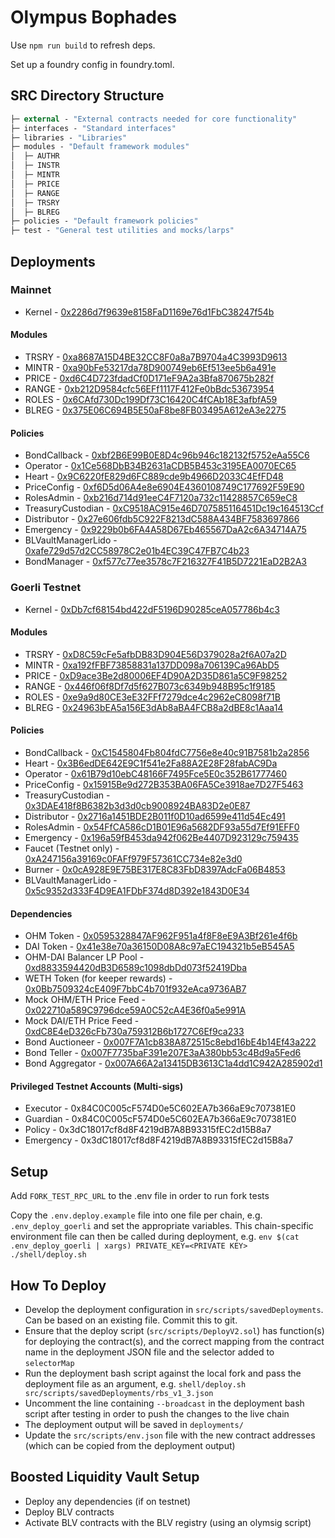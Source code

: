# Olympus Bophades

Use `npm run build` to refresh deps.

Set up a foundry config in foundry.toml.

## SRC Directory Structure

```ml
├─ external - "External contracts needed for core functionality"
├─ interfaces - "Standard interfaces"
├─ libraries - "Libraries"
├─ modules - "Default framework modules"
│  ├─ AUTHR
│  ├─ INSTR
│  ├─ MINTR
│  ├─ PRICE
│  ├─ RANGE
│  ├─ TRSRY
│  ├─ BLREG
├─ policies - "Default framework policies"
├─ test - "General test utilities and mocks/larps"
```

## Deployments

### Mainnet

-   Kernel - [0x2286d7f9639e8158FaD1169e76d1FbC38247f54b](https://etherscan.io/address/0x2286d7f9639e8158FaD1169e76d1FbC38247f54b)

#### Modules

-   TRSRY - [0xa8687A15D4BE32CC8F0a8a7B9704a4C3993D9613](https://etherscan.io/address/0xa8687A15D4BE32CC8F0a8a7B9704a4C3993D9613)
-   MINTR - [0xa90bFe53217da78D900749eb6Ef513ee5b6a491e](https://etherscan.io/address/0xa90bFe53217da78D900749eb6Ef513ee5b6a491e)
-   PRICE - [0xd6C4D723fdadCf0D171eF9A2a3Bfa870675b282f](https://etherscan.io/address/0xd6C4D723fdadCf0D171eF9A2a3Bfa870675b282f)
-   RANGE - [0xb212D9584cfc56EFf1117F412Fe0bBdc53673954](https://etherscan.io/address/0xb212D9584cfc56EFf1117F412Fe0bBdc53673954)
-   ROLES - [0x6CAfd730Dc199Df73C16420C4fCAb18E3afbfA59](https://etherscan.io/address/0x6CAfd730Dc199Df73C16420C4fCAb18E3afbfA59)
-   BLREG - [0x375E06C694B5E50aF8be8FB03495A612eA3e2275](https://etherscan.io/address/0x375E06C694B5E50aF8be8FB03495A612eA3e2275)

#### Policies

-   BondCallback - [0xbf2B6E99B0E8D4c96b946c182132f5752eAa55C6](https://etherscan.io/address/0xbf2B6E99B0E8D4c96b946c182132f5752eAa55C6)
-   Operator - [0x1Ce568DbB34B2631aCDB5B453c3195EA0070EC65](https://etherscan.io/address/0x1Ce568DbB34B2631aCDB5B453c3195EA0070EC65)
-   Heart - [0x9C6220fE829d6FC889cde9b4966D2033C4EfFD48](https://etherscan.io/address/0x9C6220fE829d6FC889cde9b4966D2033C4EfFD48)
-   PriceConfig - [0xf6D5d06A4e8e6904E4360108749C177692F59E90](https://etherscan.io/address/0xf6D5d06A4e8e6904E4360108749C177692F59E90)
-   RolesAdmin - [0xb216d714d91eeC4F7120a732c11428857C659eC8](https://etherscan.io/address/0xb216d714d91eeC4F7120a732c11428857C659eC8)
-   TreasuryCustodian - [0xC9518AC915e46D707585116451Dc19c164513Ccf](https://etherscan.io/address/0xC9518AC915e46D707585116451Dc19c164513Ccf)
-   Distributor - [0x27e606fdb5C922F8213dC588A434BF7583697866](https://etherscan.io/address/0x27e606fdb5C922F8213dC588A434BF7583697866)
-   Emergency - [0x9229b0b6FA4A58D67Eb465567DaA2c6A34714A75](https://etherscan.io/address/0x9229b0b6FA4A58D67Eb465567DaA2c6A34714A75)
-   BLVaultManagerLido - [0xafe729d57d2CC58978C2e01b4EC39C47FB7C4b23](https://etherscan.io/address/0xafe729d57d2CC58978C2e01b4EC39C47FB7C4b23)
-   BondManager - [0xf577c77ee3578c7F216327F41B5D7221EaD2B2A3](https://etherscan.io/address/0xf577c77ee3578c7f216327f41b5d7221ead2b2a3)

### Goerli Testnet

-   Kernel - [0xDb7cf68154bd422dF5196D90285ceA057786b4c3](https://goerli.etherscan.io/address/0xDb7cf68154bd422dF5196D90285ceA057786b4c3)

#### Modules

-   TRSRY - [0xD8C59cFe5afbDB83D904E56D379028a2f6A07a2D](https://goerli.etherscan.io/address/0xD8C59cFe5afbDB83D904E56D379028a2f6A07a2D)
-   MINTR - [0xa192fFBF73858831a137DD098a706139Ca96AbD5](https://goerli.etherscan.io/address/0xa192fFBF73858831a137DD098a706139Ca96AbD5)
-   PRICE - [0xD9ace3Be2d80006EF4D90A2D35D861a5C9F98252](https://goerli.etherscan.io/address/0xD9ace3Be2d80006EF4D90A2D35D861a5C9F98252)
-   RANGE - [0x446f06f8Df7d5f627B073c6349b948B95c1f9185](https://goerli.etherscan.io/address/0x446f06f8Df7d5f627B073c6349b948B95c1f9185)
-   ROLES - [0xe9a9d80CE3eE32FFf7279dce4c2962eC8098f71B](https://goerli.etherscan.io/address/0xe9a9d80CE3eE32FFf7279dce4c2962eC8098f71B)
-   BLREG - [0x24963bEA5a156E3dAb8aBA4FCB8a2dBE8c1Aaa14](https://goerli.etherscan.io/address/0x24963bEA5a156E3dAb8aBA4FCB8a2dBE8c1Aaa14)

#### Policies

-   BondCallback - [0xC1545804Fb804fdC7756e8e40c91B7581b2a2856](https://goerli.etherscan.io/address/0xC1545804Fb804fdC7756e8e40c91B7581b2a2856)
-   Heart - [0x3B6edDE642E9C1f541e2Fa88A2E28F28fabAC9Da](https://goerli.etherscan.io/address/0x3B6edDE642E9C1f541e2Fa88A2E28F28fabAC9Da)
-   Operator - [0x61B79d10ebC48166F7495Fce5E0c352B61777460](https://goerli.etherscan.io/address/0x61B79d10ebC48166F7495Fce5E0c352B61777460)
-   PriceConfig - [0x15915Be9d272B353BA06FA5Ce3918ae7D27F5463](https://goerli.etherscan.io/address/0x15915Be9d272B353BA06FA5Ce3918ae7D27F5463)
-   TreasuryCustodian - [0x3DAE418f8B6382b3d3d0cb9008924BA83D2e0E87](https://goerli.etherscan.io/address/0x3DAE418f8B6382b3d3d0cb9008924BA83D2e0E87)
-   Distributor - [0x2716a1451BDE2B011f0D10ad6599e411d54Ec491](https://goerli.etherscan.io/address/0x2716a1451BDE2B011f0D10ad6599e411d54Ec491)
-   RolesAdmin - [0x54FfCA586cD1B01E96a5682DF93a55d7Ef91EFF0](https://goerli.etherscan.io/address/0x54FfCA586cD1B01E96a5682DF93a55d7Ef91EFF0)
-   Emergency - [0x196a59fB453da942f062Be4407D923129c759435](https://goerli.etherscan.io/address/0x196a59fB453da942f062Be4407D923129c759435)
-   Faucet (Testnet only) - [0xA247156a39169c0FAFf979F57361CC734e82e3d0](https://goerli.etherscan.io/address/0xA247156a39169c0FAFf979F57361CC734e82e3d0)
-   Burner - [0x0cA928E9E75BE317E8C83FbD8397AdcFa06B4853](https://goerli.etherscan.io/address/0x0cA928E9E75BE317E8C83FbD8397AdcFa06B4853)
-   BLVaultManagerLido - [0x5c9352d333F4D9EA1FDbF374d8D392e1843D0E34](https://goerli.etherscan.io/address/0x5c9352d333F4D9EA1FDbF374d8D392e1843D0E34)

#### Dependencies

-   OHM Token - [0x0595328847AF962F951a4f8F8eE9A3Bf261e4f6b](https://goerli.etherscan.io/address/0x0595328847af962f951a4f8f8ee9a3bf261e4f6b)
-   DAI Token - [0x41e38e70a36150D08A8c97aEC194321b5eB545A5](https://goerli.etherscan.io/address/0x41e38e70a36150d08a8c97aec194321b5eb545a5)
-   OHM-DAI Balancer LP Pool - [0xd8833594420dB3D6589c1098dbDd073f52419Dba](https://goerli.etherscan.io/address/0xd8833594420dB3D6589c1098dbDd073f52419Dba)
-   WETH Token (for keeper rewards) - [0x0Bb7509324cE409F7bbC4b701f932eAca9736AB7](https://goerli.etherscan.io/address/0x0bb7509324ce409f7bbc4b701f932eaca9736ab7)
-   Mock OHM/ETH Price Feed - [0x022710a589C9796dce59A0C52cA4E36f0a5e991A](https://goerli.etherscan.io/address/0x022710a589c9796dce59a0c52ca4e36f0a5e991a)
-   Mock DAI/ETH Price Feed - [0xdC8E4eD326cFb730a759312B6b1727C6Ef9ca233](https://goerli.etherscan.io/address/0xdc8e4ed326cfb730a759312b6b1727c6ef9ca233)
-   Bond Auctioneer - [0x007F7A1cb838A872515c8ebd16bE4b14Ef43a222](https://goerli.etherscan.io/address/0x007F7A1cb838A872515c8ebd16bE4b14Ef43a222)
-   Bond Teller - [0x007F7735baF391e207E3aA380bb53c4Bd9a5Fed6](https://goerli.etherscan.io/address/0x007F7735baF391e207E3aA380bb53c4Bd9a5Fed6)
-   Bond Aggregator - [0x007A66A2a13415DB3613C1a4dd1C942A285902d1](https://goerli.etherscan.io/address/0x007A66A2a13415DB3613C1a4dd1C942A285902d1)

#### Privileged Testnet Accounts (Multi-sigs)

-   Executor - 0x84C0C005cF574D0e5C602EA7b366aE9c707381E0
-   Guardian - 0x84C0C005cF574D0e5C602EA7b366aE9c707381E0
-   Policy - 0x3dC18017cf8d8F4219dB7A8B93315fEC2d15B8a7
-   Emergency - 0x3dC18017cf8d8F4219dB7A8B93315fEC2d15B8a7

## Setup

Add `FORK_TEST_RPC_URL` to the .env file in order to run fork tests

Copy the `.env.deploy.example` file into one file per chain, e.g. `.env_deploy_goerli` and set the appropriate variables. This chain-specific environment file can then be called during deployment, e.g. `env $(cat .env_deploy_goerli | xargs) PRIVATE_KEY=<PRIVATE KEY> ./shell/deploy.sh`

## How To Deploy

- Develop the deployment configuration in `src/scripts/savedDeployments`. Can be based on an existing file. Commit this to git.
- Ensure that the deploy script (`src/scripts/DeployV2.sol`) has function(s) for deploying the contract(s), and the correct mapping from the contract name in the deployment JSON file and the selector added to `selectorMap`
- Run the deployment bash script against the local fork and pass the deployment file as an argument, e.g. `shell/deploy.sh src/scripts/savedDeployments/rbs_v1_3.json`
- Uncomment the line containing `--broadcast` in the deployment bash script after testing in order to push the changes to the live chain
- The deployment output will be saved in `deployments/`
- Update the `src/scripts/env.json` file with the new contract addresses (which can be copied from the deployment output)

## Boosted Liquidity Vault Setup

- Deploy any dependencies (if on testnet)
- Deploy BLV contracts
- Activate BLV contracts with the BLV registry (using an olymsig script)
